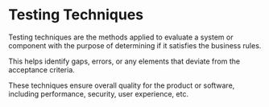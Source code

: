 # Testing Techniques

Testing techniques are the methods applied to evaluate a system or component with the purpose of determining if it satisfies the business rules.

This helps identify gaps, errors, or any elements that deviate from the acceptance criteria.

These techniques ensure overall quality for the product or software, including performance, security, user experience, etc.

